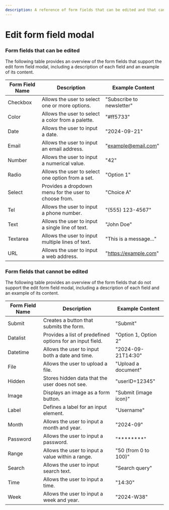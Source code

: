 ```yaml
---
description: A reference of form fields that can be edited and that cannot be edited.
---
```


# Edit form field modal

### Form fields that can be edited

The following table provides an overview of the form fields that support the edit form field modal, including a description of each field and an example of its content.&#x20;

| Form Field Name | Description                                           | Example Content           |
| --------------- | ----------------------------------------------------- | ------------------------- |
| Checkbox        | Allows the user to select one or more options.        | "Subscribe to newsletter" |
| Color           | Allows the user to select a color from a palette.     | "#ff5733"                 |
| Date            | Allows the user to input a date.                      | "2024-09-21"              |
| Email           | Allows the user to input an email address.            | "example@email.com"       |
| Number          | Allows the user to input a numerical value.           | "42"                      |
| Radio           | Allows the user to select one option from a set.      | "Option 1"                |
| Select          | Provides a dropdown menu for the user to choose from. | "Choice A"                |
| Tel             | Allows the user to input a phone number.              | "(555) 123-4567"          |
| Text            | Allows the user to input a single line of text.       | "John Doe"                |
| Textarea        | Allows the user to input multiple lines of text.      | "This is a message..."    |
| URL             | Allows the user to input a web address.               | "https://example.com"     |

### Form fields that cannot be edited

The following table provides an overview of the form fields that do not support the edit form field modal, including a description of each field and an example of its content.&#x20;

| Form Field Name | Description                                               | Example Content       |
| --------------- | --------------------------------------------------------- | --------------------- |
| Submit          | Creates a button that submits the form.                   | "Submit"              |
| Datalist        | Provides a list of predefined options for an input field. | "Option 1, Option 2"  |
| Datetime        | Allows the user to input both a date and time.            | "2024-09-21T14:30"    |
| File            | Allows the user to upload a file.                         | "Upload a document"   |
| Hidden          | Stores hidden data that the user does not see.            | "userID=12345"        |
| Image           | Displays an image as a form button.                       | "Submit (image icon)" |
| Label           | Defines a label for an input element.                     | "Username"            |
| Month           | Allows the user to input a month and year.                | "2024-09"             |
| Password        | Allows the user to input a password.                      | "\*\*\*\*\*\*\*\*"    |
| Range           | Allows the user to input a value within a range.          | "50 (from 0 to 100)"  |
| Search          | Allows the user to input search text.                     | "Search query"        |
| Time            | Allows the user to input a time.                          | "14:30"               |
| Week            | Allows the user to input a week and year.                 | "2024-W38"            |
